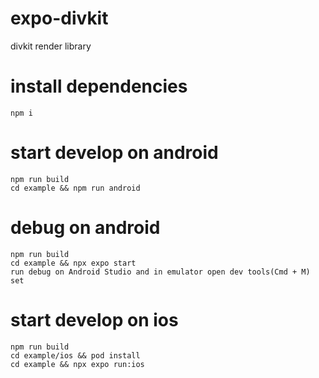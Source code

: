 # expo-divkit

divkit render library

# install dependencies

```
npm i
```

# start develop on android

```
npm run build
cd example && npm run android
```

# debug on android

```
npm run build
cd example && npx expo start
run debug on Android Studio and in emulator open dev tools(Cmd + M) set
```

# start develop on ios

```
npm run build
cd example/ios && pod install
cd example && npx expo run:ios
```
